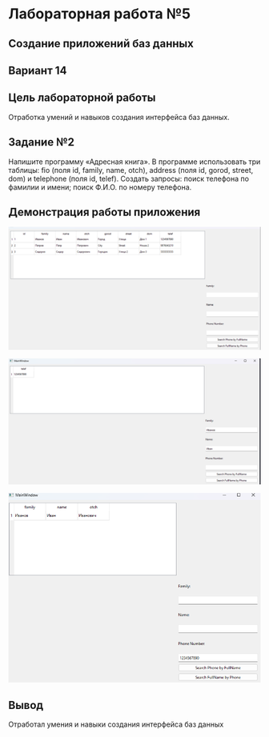# Лабораторная работа №5

## Создание приложений баз данных

## Вариант 14

## Цель лабораторной работы

Отработка умений и навыков создания интерфейса баз данных.

## Задание №2

Напишите программу «Адресная книга». В программе использовать три таблицы: fio (поля id, family, name, otch), address (поля id, gorod, street, dom) и telephone (поля id, telef). Создать запросы: поиск телефона по фамилии и имени; поиск Ф.И.О. по номеру телефона.

## Демонстрация работы приложения


![image](images/1.png)

![image](images/2.png)

![image](images/3.png)


## Вывод

Отработал умения и навыки создания интерфейса баз данных
